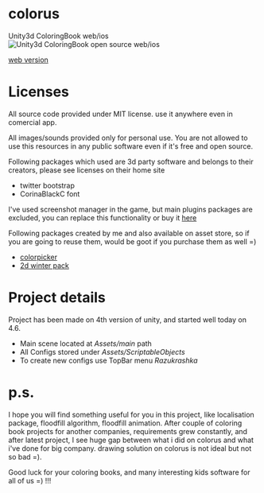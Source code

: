 # colorus
Unity3d ColoringBook web/ios
![Unity3d ColoringBook open source web/ios](http://storage1.static.itmages.ru/i/15/0320/h_1426869016_4374536_ce5f904828.jpg)


[web version](http://colorus.info/online.html)

# Licenses

All source code provided under MIT license. use it anywhere even in comercial app.


All images/sounds provided only for personal use. You are not allowed to use this resources in any public software even if it's free and open source.

Following packages which used are 3d party software and belongs to their creators, please see licenses on their home site
* twitter bootstrap
* CorinaBlackC font


I've used screenshot manager in the game, but main plugins packages are excluded, you can replace this functionality or buy it [here](http://u3d.as/4pz)


Following packages created by me and also available on asset store, so if you are going to reuse them, would be goot if you purchase them as well =)
* [colorpicker](https://www.assetstore.unity3d.com/en/#!/content/12019)
* [2d winter pack](https://www.assetstore.unity3d.com/en/#!/content/14232)


# Project details
Project has been made on 4th version of unity, and started well today on 4.6.

* Main scene located at *Assets/main* path
* All Configs stored under *Assets/ScriptableObjects*
* To create new configs use TopBar menu *Razukrashka* 


# p.s.

I hope you will find something useful for you in this project, like localisation package, floodfill algorithm, floodfill animation. After couple of coloring book projects for another companies, requirements grew constantly, and after latest project, I see huge gap between what i did on colorus and what i've done for big company. drawing solution on colorus is not ideal but not so bad =). 

Good luck for your coloring books, and many interesting kids software for all of us =) !!!
